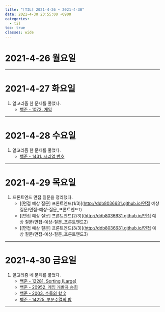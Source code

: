 ```yaml
---
title: "[TIL] 2021-4-26 ~ 2021-4-30"
date: 2021-4-30 23:55:00 +0900
categories:
  - til
toc: true
classes: wide
---
```


# 2021-4-26 월요일

---

# 2021-4-27 화요일

1. 알고리즘 한 문제를 풀었다.
    - [백준 - 1072. 게임](http://ddb8036631.github.io/boj/백준_1072_게임)

---

# 2021-4-28 수요일

1. 알고리즘 한 문제를 풀었다.
    - [백준 - 1431. 시리얼 번호](http://ddb8036631.github.io/boj/백준_1431_시리얼-번호)

---

# 2021-4-29 목요일

1. 프론트엔드 면접 질문을 정리했다.
    - [[면접 예상 질문] 프론트엔드(1/3)](http://ddb8036631.github.io/면접 예상 질문/면접-예상-질문_프론트엔드1)
    - [[면접 예상 질문] 프론트엔드(2/3)](http://ddb8036631.github.io/면접 예상 질문/면접-예상-질문_프론트엔드2)
    - [[면접 예상 질문] 프론트엔드(3/3)](http://ddb8036631.github.io/면접 예상 질문/면접-예상-질문_프론트엔드3)

---

# 2021-4-30 금요일

1. 알고리즘 네 문제를 풀었다.
    - [백준 - 12281. Sorting (Large)](http://ddb8036631.github.io/boj/백준_12281_Sorting-(Large))
    - [백준 - 20952. 게임 개발자 승희](http://ddb8036631.github.io/boj/백준_20952_게임-개발자-승희)
    - [백준 - 2003. 수들의 합 2](http://ddb8036631.github.io/boj/백준_2003_수들의-합-2)
    - [백준 - 14225. 부분수열의 합](http://ddb8036631.github.io/boj/백준_14225_부분수열의-합)

---